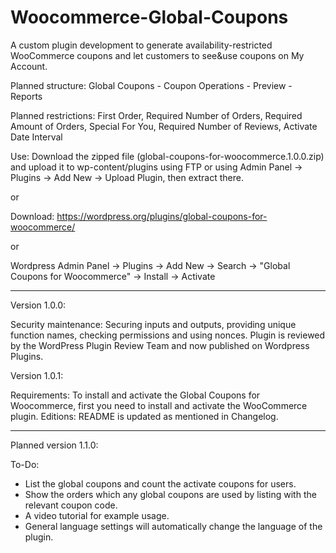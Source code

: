 # Woocommerce-Global-Coupons

A custom plugin development to generate availability-restricted WooCommerce coupons and let customers to see&use coupons on My Account.

Planned structure: Global Coupons - Coupon Operations - Preview - Reports

Planned restrictions: First Order, Required Number of Orders, Required Amount of Orders, Special For You, Required Number of Reviews, Activate Date Interval

Use: Download the zipped file (global-coupons-for-woocommerce.1.0.0.zip) and upload it to wp-content/plugins using FTP or using Admin Panel -> Plugins -> Add New -> Upload Plugin, then extract there. 

or

Download: https://wordpress.org/plugins/global-coupons-for-woocommerce/ 

or

Wordpress Admin Panel -> Plugins -> Add New -> Search -> "Global Coupons for Woocommerce" -> Install -> Activate

-----

Version 1.0.0:

Security maintenance: Securing inputs and outputs, providing unique function names, checking permissions and using nonces.
Plugin is reviewed by the WordPress Plugin Review Team and now published on Wordpress Plugins.

Version 1.0.1:

Requirements: To install and activate the Global Coupons for Woocommerce, first you need to install and activate the WooCommerce plugin.
Editions: README is updated as mentioned in Changelog.

-----

Planned version 1.1.0:

To-Do: 
- List the global coupons and count the activate coupons for users.
- Show the orders which any global coupons are used by listing with the relevant coupon code.
- A video tutorial for example usage.
- General language settings will automatically change the language of the plugin.
